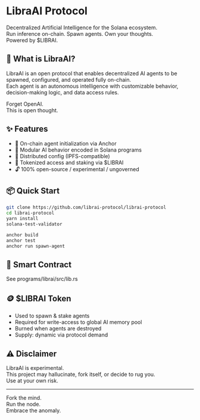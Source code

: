 # LibraAI Protocol

Decentralized Artificial Intelligence for the Solana ecosystem.  
Run inference on-chain. Spawn agents. Own your thoughts.  
Powered by $LIBRAI.

## 🔮 What is LibraAI?

LibraAI is an open protocol that enables decentralized AI agents to be spawned, configured, and operated fully on-chain.  
Each agent is an autonomous intelligence with customizable behavior, decision-making logic, and data access rules.

Forget OpenAI.  
This is open thought.

## ✨ Features

- 🧠 On-chain agent initialization via Anchor
- 📡 Modular AI behavior encoded in Solana programs
- 📁 Distributed config (IPFS-compatible)
- 💸 Tokenized access and staking via $LIBRAI
- 🔓 100% open-source / experimental / ungoverned

## 📦 Quick Start

```bash
git clone https://github.com/librai-protocol/librai-protocol
cd librai-protocol
yarn install
solana-test-validator
```

```bash
anchor build
anchor test
anchor run spawn-agent
```

## 🧪 Smart Contract

See programs/librai/src/lib.rs

## 🪙 $LIBRAI Token

- Used to spawn & stake agents
- Required for write-access to global AI memory pool
- Burned when agents are destroyed
- Supply: dynamic via protocol demand

## ⚠️ Disclaimer

LibraAI is experimental.  
This project may hallucinate, fork itself, or decide to rug you.  
Use at your own risk.

---

Fork the mind.  
Run the node.  
Embrace the anomaly.
